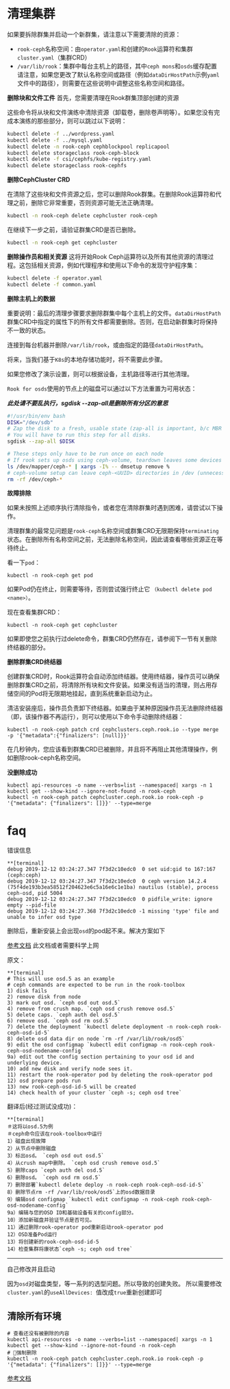 # 清理集群

如果要拆除群集并启动一个新群集，请注意以下需要清除的资源：

- `rook-ceph`名称空间：由`operator.yaml`和创建的`Rook`运算符和集群`cluster.yaml`（集群CRD）
- `/var/lib/rook`：集群中每台主机上的路径，其中`ceph mons`和`osds`缓存配置
请注意，如果您更改了默认名称空间或路径（例如`dataDirHostPath`示例`yaml`文件中的路径），则需要在这些说明中调整这些名称空间和路径。

**删除块和文件工件**
首先，您需要清理在Rook群集顶部创建的资源

这些命令将从块和文件演练中清除资源（卸载卷，删除卷声明等）。如果您没有完成本演练的那些部分，则可以跳过以下说明：

```bash
kubectl delete -f ../wordpress.yaml
kubectl delete -f ../mysql.yaml
kubectl delete -n rook-ceph cephblockpool replicapool
kubectl delete storageclass rook-ceph-block
kubectl delete -f csi/cephfs/kube-registry.yaml
kubectl delete storageclass rook-cephfs
```

**删除CephCluster CRD**

在清除了这些块和文件资源之后，您可以删除Rook群集。在删除Rook运算符和代理之前，删除它非常重要，否则资源可能无法正确清理。

```bash
kubectl -n rook-ceph delete cephcluster rook-ceph
```
在继续下一步之前，请验证群集CRD是否已删除。

```bash
kubectl -n rook-ceph get cephcluster
```
**删除操作员和相关资源**
这将开始Rook Ceph运算符以及所有其他资源的清理过程。这包括相关资源，例如代理程序和使用以下命令的发现守护程序集：
```bash
kubectl delete -f operator.yaml
kubectl delete -f common.yaml
```
**删除主机上的数据**

重要说明：最后的清理步骤要求删除群集中每个主机上的文件。`dataDirHostPath`群集CRD中指定的属性下的所有文件都需要删除。否则，在启动新群集时将保持不一致的状态。

连接到每台机器并删除`/var/lib/rook`，或由指定的路径`dataDirHostPath`。

将来，当我们基于`K8s`的本地存储功能时，将不需要此步骤。

如果您修改了演示设置，则可以根据设备，主机路径等进行其他清理。

`Rook for osds`使用的节点上的磁盘可以通过以下方法重置为可用状态：

***此处请不要乱执行，sgdisk --zap-all是删除所有分区的意思***
```bash
#!/usr/bin/env bash
DISK="/dev/sdb"
# Zap the disk to a fresh, usable state (zap-all is important, b/c MBR has to be clean)
# You will have to run this step for all disks.
sgdisk --zap-all $DISK

# These steps only have to be run once on each node
# If rook sets up osds using ceph-volume, teardown leaves some devices mapped that lock the disks.
ls /dev/mapper/ceph-* | xargs -I% -- dmsetup remove %
# ceph-volume setup can leave ceph-<UUID> directories in /dev (unnecessary clutter)
rm -rf /dev/ceph-*
```

**故障排除**

如果未按照上述顺序执行清除指令，或者您在清除群集时遇到困难，请尝试以下操作。

清理群集的最常见问题是`rook-ceph`名称空间或群集CRD无限期保持`terminating`状态。在删除所有名称空间之前，无法删除名称空间，因此请查看哪些资源正在等待终止。

看一下`pod`：
```
kubectl -n rook-ceph get pod
```

如果Pod仍在终止，则需要等待，否则尝试强行终止它 `（kubectl delete pod <name>）`。

现在查看集群CRD：

```
kubectl -n rook-ceph get cephcluster
```

如果即使您之前执行过delete命令，群集CRD仍然存在，请参阅下一节有关删除终结器的部分。

**删除群集CRD终结器**

创建群集CRD时，Rook运算符会自动添加终结器。使用终结器，操作员可以确保删除群集CRD之前，将清除所有块和文件安装。如果没有适当的清理，则占用存储空间的Pod将无限期地挂起，直到系统重新启动为止。

清洁安装座后，操作员负责卸下终结器。如果由于某种原因操作员无法删除终结器（即，该操作器不再运行），则可以使用以下命令手动删除终结器：

```
kubectl -n rook-ceph patch crd cephclusters.ceph.rook.io --type merge -p '{"metadata":{"finalizers": [null]}}'
```

在几秒钟内，您应该看到群集CRD已被删除，并且将不再阻止其他清理操作，例如删除rook-ceph名称空间。

**没删除成功**

```
kubectl api-resources -o name --verbs=list --namespaced| xargs -n 1 kubectl get --show-kind --ignore-not-found -n rook-ceph
kubectl -n rook-ceph patch cephcluster.ceph.rook.io rook-ceph -p '{"metadata": {"finalizers": []}}' --type=merge
```

# faq

错误信息

```
**[terminal]
debug 2019-12-12 03:24:27.347 7f3d2c10edc0  0 set uid:gid to 167:167 (ceph:ceph)
debug 2019-12-12 03:24:27.347 7f3d2c10edc0  0 ceph version 14.2.4 (75f4de193b3ea58512f204623e6c5a16e6c1e1ba) nautilus (stable), process ceph-osd, pid 5004
debug 2019-12-12 03:24:27.347 7f3d2c10edc0  0 pidfile_write: ignore empty --pid-file
debug 2019-12-12 03:24:27.368 7f3d2c10edc0 -1 missing 'type' file and unable to infer osd type
```

删除后，重新安装上会出现`osd`的pod起不来。解决方案如下

[参考文档](https://gist.github.com/cheethoe/49d9c1d0003e44423e54a060e0b3fbf1)
此文档或者需要科学上网

原文：
```
**[terminal]
# This will use osd.5 as an example
# ceph commands are expected to be run in the rook-toolbox
1) disk fails
2) remove disk from node
3) mark out osd. `ceph osd out osd.5`
4) remove from crush map. `ceph osd crush remove osd.5`
5) delete caps. `ceph auth del osd.5`
6) remove osd. `ceph osd rm osd.5`
7) delete the deployment `kubectl delete deployment -n rook-ceph rook-ceph-osd-id-5`
8) delete osd data dir on node `rm -rf /var/lib/rook/osd5`
9) edit the osd configmap `kubectl edit configmap -n rook-ceph rook-ceph-osd-nodename-config`
9a) edit out the config section pertaining to your osd id and underlying device.
10) add new disk and verify node sees it.
11) restart the rook-operator pod by deleting the rook-operator pod
12) osd prepare pods run
13) new rook-ceph-osd-id-5 will be created
14) check health of your cluster `ceph -s; ceph osd tree`
```
翻译后(经过测试没成功)：
```
**[terminal]
＃这将以osd.5为例
＃ceph命令应该在rook-toolbox中运行
1）磁盘出现故障
2）从节点中删除磁盘
3）标出osd。 `ceph osd out osd.5`
4）从crush map中删除。 `ceph osd crush remove osd.5`
5）删除caps `ceph auth del osd.5`
6）删除osd。 `ceph osd rm osd.5`
7）删除部署`kubectl delete deploy -n rook-ceph rook-ceph-osd-id-5`
8）删除节点rm -rf /var/lib/rook/osd5`上的osd数据目录
9）编辑osd configmap `kubectl edit configmap -n rook-ceph rook-ceph-osd-nodename-config`
9a）编辑与您的OSD ID和基础设备有关的config部分。
10）添加新磁盘并验证节点是否可见。
11）通过删除rook-operator pod重新启动rook-operator pod
12）OSD准备Pod运行
13）将创建新的rook-ceph-osd-id-5
14）检查集群将康状态`ceph -s; ceph osd tree`
```

------

自己修改并且启动

因为`osd`对磁盘类型，等一系列的选型问题。所以导致的创建失败。
所以需要修改`cluster.yaml`的`useAllDevices: `值改成`true`重新创建即可

## 清除所有环境
```
# 查看还没有被删除的内容
kubectl api-resources -o name --verbs=list --namespaced| xargs -n 1 kubectl get --show-kind --ignore-not-found -n rook-ceph
# 强制删除
kubectl -n rook-ceph patch cephcluster.ceph.rook.io rook-ceph -p '{"metadata": {"finalizers": []}}' --type=merge
```


[参考文档](https://rook.io/docs/rook/v1.1/ceph-common-issues.html#osd-pods-are-not-created-on-my-devices)

